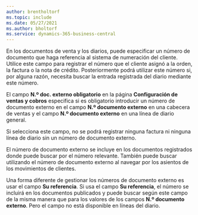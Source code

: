 ```yaml
---
author: brentholtorf
ms.topic: include
ms.date: 05/27/2021
ms.author: bholtorf
ms.service: dynamics-365-business-central
---
```


En los documentos de venta y los diarios, puede especificar un número de documento que haga referencia al sistema de numeración del cliente. <!--You can enter a maximum of ten characters, both numbers and letters.--> Utilice este campo para registrar el número que el cliente asignó a la orden, la factura o la nota de crédito. Posteriormente podrá utilizar este número si, por alguna razón, necesita buscar la entrada registrada del diario mediante este número.  

El campo **N.º doc. externo obligatorio** en la página **Configuración de ventas y cobros** especifica si es obligatorio introducir un número de documento externo en el campo **N.º documento externo** en una cabecera de ventas y el campo **N.º documento externo** en una línea de diario general.

Si selecciona este campo, no se podrá registrar ninguna factura ni ninguna línea de diario sin un número de documento externo.

El número de documento externo se incluye en los documentos registrados donde puede buscar por el número relevante. También puede buscar utilizando el número de documento externo al navegar por los asientos de los movimientos de clientes.

Una forma diferente de gestionar los números de documento externo es usar el campo **Su referencia**. Si usa el campo **Su referencia**, el número se incluirá en los documentos publicados y puede buscar según este campo de la misma manera que para los valores de los campos **N.º documento externo**. Pero el campo no está disponible en líneas del diario.
